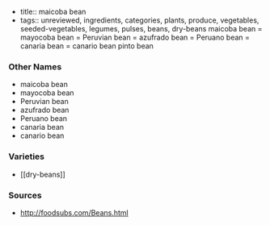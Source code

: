 - title:: maicoba bean
- tags:: unreviewed, ingredients, categories, plants, produce, vegetables, seeded-vegetables, legumes, pulses, beans, dry-beans
maicoba bean = mayocoba bean = Peruvian bean = azufrado bean = Peruano bean = canaria bean = canario bean pinto bean

### Other Names

* maicoba bean
* mayocoba bean
* Peruvian bean
* azufrado bean
* Peruano bean
* canaria bean
* canario bean

### Varieties

* [[dry-beans]]

### Sources
* http://foodsubs.com/Beans.html
